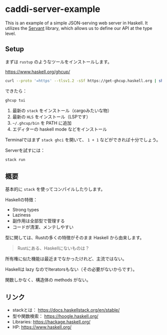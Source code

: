 # caddi-server-example

This is an example of a simple JSON-serving web server in Haskell. It utilizes
the [Servant][servant] library, which allows us to define our API at the type
level.

[servant]: https://docs.servant.dev/en/stable/index.html

## Setup

まずは `rustup` のようなツールをインストールします。

https://www.haskell.org/ghcup/

``` sh
curl --proto '=https' --tlsv1.2 -sSf https://get-ghcup.haskell.org | sh
```

できたら：

``` sh
ghcup tui
```

1. 最新の `stack` をインストール（cargoみたいな物）
2. 最新の `HLS` をインストール（LSPです）
3. `~/.ghcup/bin` を PATH に追加
4. エディターの haskell mode などをインストール

Terminalではまず `stack ghci` を開いて、 `1 + 1` などができれば十分でしょう。

Serverを試すには：

``` sh
stack run
```

## 概要

基本的に `stack` を使ってコンパイルしたりします。

Haskellの特徴：

- Strong types
- Laziness
- 副作用は全部型で管理する
- コードが清潔、メンテしやすい

型に関しては、Rustの多くの特徴がそのまま Haskell から由来します。

> Rustにある、Haskellにないものは？

所有権に似た機能は最近までなかったけれど、主流ではない。

Haskellは lazy なのでIteratorsもない（その必要がないからです）。

関数しかなく、構造体の methods がない。

## リンク

- stackとは： https://docs.haskellstack.org/en/stable/
- 型や関数検索： https://hoogle.haskell.org/
- Libraries: https://hackage.haskell.org/
- HP: https://www.haskell.org/
